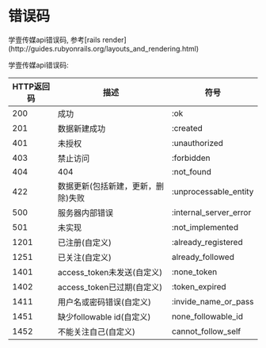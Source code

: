 # 错误码

<aside class="notice">学壹传媒api错误码, 参考[rails render](http://guides.rubyonrails.org/layouts_and_rendering.html)</aside>

学壹传媒api错误码:


HTTP返回码 | 描述 | 符号
---|---|---
200 | 成功 | :ok
201 | 数据新建成功 | :created
401 | 未授权 | :unauthorized
403 | 禁止访问 | :forbidden
404 | 404 | :not_found
422 | 数据更新(包括新建，更新，删除)失败 | :unprocessable_entity
500 | 服务器内部错误 | :internal_server_error
501 | 未实现 | :not_implemented
1201| 已注册(自定义) | :already_registered
1251| 已关注(自定义) | already_followed
1401| access_token未发送(自定义) | :none_token
1402| access_token已过期(自定义) | :token_expired
1411| 用户名或密码错误(自定义) | :invide_name_or_pass
1451| 缺少followable id(自定义) | none_followable_id
1452| 不能关注自己(自定义) | cannot_follow_self
